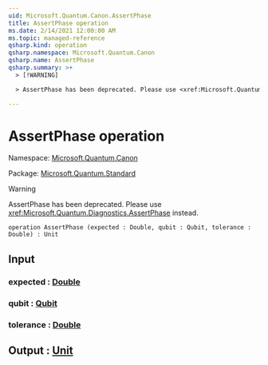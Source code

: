 ```yaml
---
uid: Microsoft.Quantum.Canon.AssertPhase
title: AssertPhase operation
ms.date: 2/14/2021 12:00:00 AM
ms.topic: managed-reference
qsharp.kind: operation
qsharp.namespace: Microsoft.Quantum.Canon
qsharp.name: AssertPhase
qsharp.summary: >+
  > [!WARNING]

  > AssertPhase has been deprecated. Please use <xref:Microsoft.Quantum.Diagnostics.AssertPhase> instead.

---
```


# AssertPhase operation

Namespace: [Microsoft.Quantum.Canon](xref:Microsoft.Quantum.Canon)

Package: [Microsoft.Quantum.Standard](https://nuget.org/packages/Microsoft.Quantum.Standard)


> [!WARNING]
> AssertPhase has been deprecated. Please use <xref:Microsoft.Quantum.Diagnostics.AssertPhase> instead.



```qsharp
operation AssertPhase (expected : Double, qubit : Qubit, tolerance : Double) : Unit
```


## Input

### expected : [Double](xref:microsoft.quantum.lang-ref.double)




### qubit : [Qubit](xref:microsoft.quantum.lang-ref.qubit)




### tolerance : [Double](xref:microsoft.quantum.lang-ref.double)





## Output : [Unit](xref:microsoft.quantum.lang-ref.unit)

